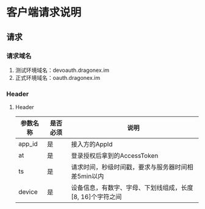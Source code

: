 # 客户端请求说明

## 请求

### 请求域名

1. 测试环境域名：devoauth.dragonex.im
2. 正式环境域名：oauth.dragonex.im

### Header

1. Header

    | 参数名称 | 是否必须 | 说明 |
    | --- | --- | --- |
    | app_id | 是 | 接入方的AppId |
    | at | 是 | 登录授权后拿到的AccessToken |
    | ts | 是 | 请求时间，秒级时间戳，要求与服务器时间相差5min以内 |
    | device | 是 | 设备信息，有数字、字母、下划线组成，长度[8, 16]个字符之间 |

